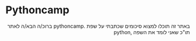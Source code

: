 # Pythoncamp

<p align="right">ברוכ/ה הבא/ה לאתר pythoncamp. באתר זה תוכלו למצוא סיכומים שכתבתי על שפת python, תו"כ שאני לומד את השפה</p>
